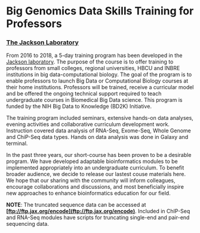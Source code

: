 # Big Genomics Data Skills Training for Professors 
### [The Jackson Laboratory](http://www.jax.org)

From 2016 to 2018, a 5-day training program has been developed in the [Jackson laboratory](http://www.jax.org). The purpose of the course is to offer training to professors from small colleges, regional universities, HBCU and INBRE institutions in big data-computational biology. The goal of the program is to enable professors to launch Big Data or Computational Biology courses at their home institutions. Professors will be trained, receive a curricular model and be offered the ongoing technical support required to teach undergraduate courses in Biomedical Big Data science. This program is funded by the NIH Big Data to Knowledge (BD2K) Initiative.

The training program included seminars, extensive hands-on data analyses, evening activities and collaborative curriculum development work. Instruction covered data analysis of RNA-Seq, Exome-Seq, Whole Genome and ChiP-Seq data types. Hands on data analysis was done in Galaxy and terminal.

In the past three years, our short-course has been proven to be a desirable program. We have developed adaptable bioinformatics modules to be implemented appropriately into an undergraduate curriculum. To benefit broader audience, we decide to release our lastest couse materials here. We hope that our sharing with the community will inform colleagues, encourage collaborations and discussions, and most beneficially inspire new approaches to enhance bioinformatics education for our field. 

**NOTE**: The truncated sequence data can be accessed at **[ftp://ftp.jax.org/encode](ftp://ftp.jax.org/encode)**. Included in ChIP-Seq and RNA-Seq modules have scripts for truncating single-end and pair-end sequencing data. 
